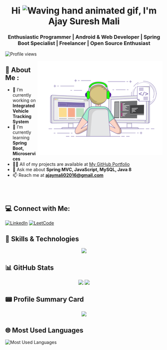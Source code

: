 <h1 align="center">Hi <img src="https://raw.githubusercontent.com/nixin72/nixin72/master/wave.gif" 
         alt="Waving hand animated gif" height="45" width="45" />, I'm Ajay Suresh Mali</h1>
	 
<h3 align="center">Enthusiastic Programmer | Android & Web Developer | Spring Boot Specialist | Freelancer | Open Source Enthusiast</h3>

<p align="">
  <img src="https://komarev.com/ghpvc/?username=Ajay-Mali&label=Profile%20views&color=0e75b6&style=flat" alt="Profile views" />
</p>

<img align="right" alt="Coding" width="400" src="https://raw.githubusercontent.com/devSouvik/devSouvik/master/gif3.gif">


## 💫 About Me :
- 🔭 I’m currently working on **Integrated Vehicle Tracking System**
- 🌱 I’m currently learning **Spring Boot, Microservices**
- 👨‍💻 All of my projects are available at [My GitHub Portfolio](https://github.com/Ajay-Mali)
- 💬 Ask me about **Spring MVC, JavaScript, MySQL, Java 8**
- 📫 Reach me at **ajaymali02016@gmail.com**


<br/> <br/>
## 💻 Connect with Me:
<p align="">
  <a href="https://linkedin.com/in/ajay-mali-205b84193" target="blank"><img src="https://raw.githubusercontent.com/rahuldkjain/github-profile-readme-generator/master/src/images/icons/Social/linked-in-alt.svg" alt="LinkedIn" height="30" width="40" /></a>
  <a href="https://www.leetcode.com/ajay_mali" target="blank"><img src="https://raw.githubusercontent.com/rahuldkjain/github-profile-readme-generator/master/src/images/icons/Social/leet-code.svg" alt="LeetCode" height="30" width="40" /></a>
</p>

## 💪 Skills & Technologies
<p align="center">
  <img src="https://skillicons.dev/icons?i=js,jquery,ts,angular,nodejs,express,java,spring,hibernate,mongodb,mysql,sqlite,postgresql,graphql,rabbitmq,github,bitbucket" />
</p>

## 📊 GitHub Stats
<p align="center">
  <img width="48%" src="https://github-readme-stats.vercel.app/api?username=Ajay-Mali&show_icons=true&theme=vue" />
  <img width="48%" src="https://github-readme-streak-stats.herokuapp.com/?user=Ajay-Mali&theme=vue" />
</p>

## 📟 Profile Summary Card
<p align="center">
  <img src="https://github-profile-summary-cards.vercel.app/api/cards/profile-details?username=Ajay-Mali&theme=vue" />
</p>

## 🌐 Most Used Languages
<p align="">
  <img src="https://github-readme-stats.vercel.app/api/top-langs?username=Ajay-Mali&show_icons=true&locale=en&layout=compact" alt="Most Used Languages" />
</p>
